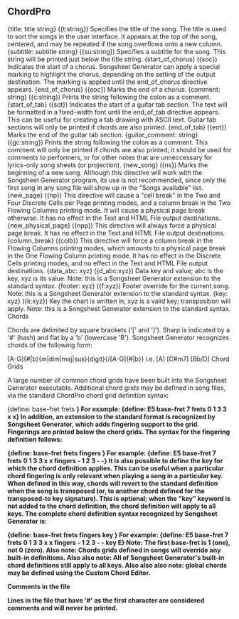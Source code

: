## ChordPro
{title: title string} ({t:string})
Specifies the title of the song. The title is used to sort the songs in the user interface. It appears at the top of the song, centered, and may be repeated if the song overflows onto a new column.
{subtitle: subtitle string} ({su:string})
Specifies a subtitle for the song. This string will be printed just below the title string.
{start_of_chorus} ({soc})
Indicates the start of a chorus. Songsheet Generator can apply a special marking to highlight the chorus, depending on the setting of the output destination. The marking is applied until the end_of_chorus directive appears.
{end_of_chorus} ({eoc})
Marks the end of a chorus.
{comment: string} ({c:string})
Prints the string following the colon as a comment.
{start_of_tab} ({sot})
Indicates the start of a guitar tab section. The text will be formatted in a fixed-width font until the end_of_tab directive appears. This can be useful for creating a tab drawing with ASCII text. Guitar tab sections will only be printed if chords are also printed.
{end_of_tab} ({eot})
Marks the end of the guitar tab section.
{guitar_comment: string} ({gc:string})
Prints the string following the colon as a comment. This comment will only be printed if chords are also printed; it should be used for comments to performers, or for other notes that are unneccessary for lyrics-only song sheets (or projection).
{new_song} ({ns})
Marks the beginning of a new song. Although this directive will work with the Songsheet Generator program, its use is not recommended, since only the first song in any song file will show up in the "Songs available" list.
{new_page} ({np})
This directive will cause a "cell break" in the Two and Four Discrete Cells per Page printing modes, and a column break in the Two Flowing Columns printing mode. It will cause a physical page break otherwise. It has no effect in the Text and HTML File output destinations.
{new_physical_page} ({npp})
This directive will always force a physical page break. It has no effect in the Text and HTML File output destinations.
{column_break} ({colb})
This directive will force a column break in the Flowing Columns printing modes, which amounts to a physical page break in the One Flowing Column printing mode. It has no effect in the Discrete Cells printing modes, and no effect in the Text and HTML File output destinations.
{data_abc: xyz} ({d_abc:xyz})
Data key and value; abc is the key, xyz is its value. 
Note: this is a Songsheet Generator extension to the standard syntax.
{footer: xyz} ({f:xyz})
Footer override for the current song. 
Note: this is a Songsheet Generator extension to the standard syntax.
{key: xyz} ({k:xyz})
Key the chart is written in; xyz is a valid key; transposition will apply. 
Note: this is a Songsheet Generator extension to the standard syntax.
Chords

Chords are delimited by square brackets ('[' and ']'). Sharp is indicated by a '#' (hash) and flat by a 'b' (lowercase 'B'). Songsheet Generator recognizes chords of the following form:

[A-G]{#|b}{m|dim|maj|sus}{digit}{/[A-G]{#|b}}
i.e. [A] [C#m7] [Bb/D]
Chord Grids

A large number of common chord grids have been built into the Songsheet Generator executable. Additional chord grids may be defined in song files, via the standard ChordPro chord grid definition syntax:

{define: <chord> base-fret <base> frets <Low-E> <A> <D> <G> <B> <E>}
For example:
{define: E5 base-fret 7 frets 0 1 3 3 x x}
In addition, an extension to the standard format is recognized by Songsheet Generator, which adds fingering support to the grid. Fingerings are printed below the chord grids. The syntax for the fingering definition follows:

{define: <chord> base-fret <base> frets <Low-E> <A> <D> <G> <B> <E> fingers <Low-E> <A> <D> <G> <B> <E>}
For example:
{define: E5 base-fret 7 frets 0 1 3 3 x x fingers - 1 2 3 - -}
It is also possible to define the key for which the chord definition applies. This can be useful when a particular chord fingering is only relevant when playing a song in a particular key. When defined in this way, chords will revert to the standard definition when the song is transposed (or, to another chord defined for the transposed-to key signature). This is optional; when the "key" keyword is not added to the chord definition, the chord definition will apply to all keys. The complete chord definition syntax recognized by Songsheet Generator is:

{define: <chord> base-fret <base> frets <Low-E> <A> <D> <G> <B> <E> fingers <Low-E> <A> <D> <G> <B> <E> key <KEY>}
For example: {define: E5 base-fret 7 frets 0 1 3 3 x x fingers - 1 2 3 - - key E}
Note: The first base-fret is 1 (one), not 0 (zero). 
Also note: Chords grids defined in songs will override any built-in definitions. 
Also also note: All of Songsheet Generator's built-in chord definitions still apply to all keys. 
Also also also note: global chords may be defined using the Custom Chord Editor.

Comments in the file

Lines in the file that have '#' as the first character are considered comments and will never be printed.
